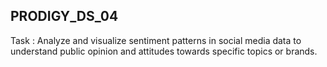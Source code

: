 ## PRODIGY_DS_04

Task : Analyze and visualize sentiment patterns in social media data to understand public opinion and attitudes towards specific topics or brands.

